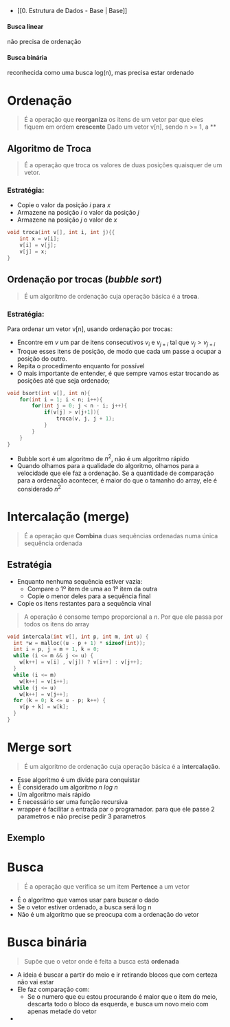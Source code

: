 - [[0. Estrutura de Dados - Base | Base]]
#### Busca linear
não precisa de ordenação
#### Busca binária
reconhecida como uma busca log(n), mas precisa estar ordenado

# Ordenação
> É a operação que **reorganiza** os itens de um vetor par que eles fiquem em ordem **crescente**
> Dado um vetor v[n], sendo n >= 1, a **

## Algoritmo de Troca
> É a operação que troca os valores de duas posições quaisquer de um vetor.

### Estratégia:
- Copie o valor da posição _i_ para _x_
- Armazene na posição _i_ o valor da posição _j_
- Armazene na posição _j_ o valor de _x_ 
```c
void troca(int v[], int i, int j){{
	int x = v[i];
	v[i] = v[j];
	v[j] = x;
}
```
## Ordenação por trocas (*bubble sort*)
> É um algoritmo de ordenação cuja operação básica é a **troca**.
### Estratégia:
Para ordenar um vetor v[n], usando ordenação por trocas:
- Encontre em *v* um par de itens consecutivos $v_i$ e $v_{j+i}$ tal que $v_{j}> v_{j+i}$
- Troque esses itens de posição, de modo que cada um passe a ocupar a posição do outro.
- Repita o procedimento enquanto for possível
- O mais importante de entender, é que sempre vamos estar trocando as posições até que seja ordenado;

```c
void bsort(int v[], int n){
	for(int i = 1; i < n; i++){
		for(int j = 0; j < n - i; j++){
			if(v[j] > v[j+1]){
				troca(v, j, j + 1);
			}
		}
	}
}
```
- Bubble sort é um algoritmo de $n^2$, não é um algoritmo rápido
- Quando olhamos para a qualidade do algoritmo, olhamos para a velocidade que ele faz a ordenação. Se a quantidade de comparação para a ordenação acontecer, é maior do que o tamanho do array, ele é considerado $n^2$ 
# Intercalação (merge)
> É a operação que **Combina** duas sequências ordenadas numa única sequência ordenada
## Estratégia
- Enquanto nenhuma sequência estiver vazia:
	- Compare o 1º item de uma ao 1º item da outra
	- Copie o menor deles para a sequência final
- Copie os itens restantes para a sequência vinal
> A operação é consome tempo proporcional a *n*. Por que ele passa por todos os itens do array
```c 
void intercala(int v[], int p, int m, int u) {
  int *w = malloc((u - p + 1) * sizeof(int));
  int i = p, j = m + 1, k = 0;
  while (i <= m && j <= u) {
    w[k++] = v[i] , v[j]) ? v[i++] : v[j++];
  }
  while (i <= m)
    w[k++] = v[i++];
  while (j <= u)
    w[k++] = v[j++];
  for (k = 0; k <= u - p; k++) {
    v[p + k] = w[k];
  }
}
```

# Merge sort
> É um algoritmo de ordenação cuja operação básica é a **intercalação**.

- Esse algoritmo é um divide para conquistar
- É considerado um algoritmo $n\ log\ n$
- Um algoritmo mais rápido
- É necessário ser uma função recursiva
- wrapper é facilitar a entrada par o programador. para que ele passe 2 parametros e não precise pedir 3 parametros
## Exemplo

# Busca
> É a operação que verifica se um item **Pertence** a um vetor
- É o algoritmo que vamos usar para buscar o dado
- Se o vetor estiver ordenado, a busca será log n 
- Não é um algoritmo que se preocupa com a ordenação do vetor
# Busca binária
> Supõe que o vetor onde é feita a busca está **ordenada**
- A ideia é buscar a partir do meio e ir retirando blocos que com certeza não vai estar
- Ele faz comparação com:
	- Se o numero que eu estou procurando é maior que o item do meio, descarta todo o bloco da esquerda, e busca um novo meio com apenas metade do vetor
- 